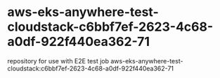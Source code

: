 # aws-eks-anywhere-test-cloudstack-c6bbf7ef-2623-4c68-a0df-922f440ea362-71
repository for use with E2E test job aws-eks-anywhere-test-cloudstack:c6bbf7ef-2623-4c68-a0df-922f440ea362-71
